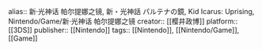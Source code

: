 alias:: 新‧光神话 帕尔提娜之镜, 新・光神話 パルテナの鏡, Kid Icarus: Uprising, Nintendo/Game/新‧光神话 帕尔提娜之镜
creator:: [[樱井政博]]
platform:: [[3DS]]
publisher:: [[Nintendo]]
tags:: [[Nintendo]], [[Nintendo/Game]], [[Game]]
